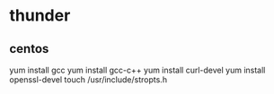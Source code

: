 # thunder


## centos
yum install gcc
yum install gcc-c++
yum install curl-devel
yum install openssl-devel
touch /usr/include/stropts.h

